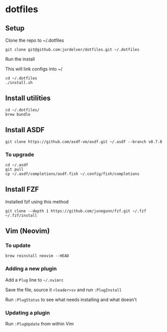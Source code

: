 # dotfiles

## Setup

Clone the repo to ~/.dotfiles

    git clone git@github.com:jordelver/dotfiles.git ~/.dotfiles

Run the install

This will link configs into ~/

    cd ~/.dotfiles
    ./install.sh

## Install utilities

    cd ~/.dotfiles/
    brew bundle

## Install ASDF

    git clone https://github.com/asdf-vm/asdf.git ~/.asdf --branch v0.7.8

### To upgrade

    cd ~/.asdf
    git pull
    cp ~/.asdf/completions/asdf.fish ~/.config/fish/completions

## Install FZF

Installed fzf using this method

    git clone --depth 1 https://github.com/junegunn/fzf.git ~/.fzf
    ~/.fzf/install

## Vim (Neovim)

### To update

`brew reinstall neovim --HEAD`

### Adding a new plugin

Add a `Plug` line to `~/.nvimrc`

Save the file, source it `<leader>sv` and run `:PlugInstall`

Run `:PlugStatus` to see what needs installing and what doesn't

### Updating a plugin

Run `:PlugUpdate` from within Vim

